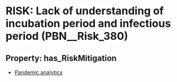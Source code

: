 # RISK: __Lack of understanding of incubation period and infectious period__ (PBN__Risk_380)

## Property: has_RiskMitigation

* [Pandemic analytics](PBN__RiskMitigation_525)

